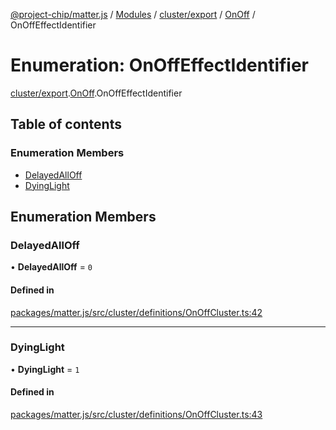 [@project-chip/matter.js](../README.md) / [Modules](../modules.md) / [cluster/export](../modules/cluster_export.md) / [OnOff](../modules/cluster_export.OnOff.md) / OnOffEffectIdentifier

# Enumeration: OnOffEffectIdentifier

[cluster/export](../modules/cluster_export.md).[OnOff](../modules/cluster_export.OnOff.md).OnOffEffectIdentifier

## Table of contents

### Enumeration Members

- [DelayedAllOff](cluster_export.OnOff.OnOffEffectIdentifier.md#delayedalloff)
- [DyingLight](cluster_export.OnOff.OnOffEffectIdentifier.md#dyinglight)

## Enumeration Members

### DelayedAllOff

• **DelayedAllOff** = ``0``

#### Defined in

[packages/matter.js/src/cluster/definitions/OnOffCluster.ts:42](https://github.com/project-chip/matter.js/blob/e87b236f/packages/matter.js/src/cluster/definitions/OnOffCluster.ts#L42)

___

### DyingLight

• **DyingLight** = ``1``

#### Defined in

[packages/matter.js/src/cluster/definitions/OnOffCluster.ts:43](https://github.com/project-chip/matter.js/blob/e87b236f/packages/matter.js/src/cluster/definitions/OnOffCluster.ts#L43)

